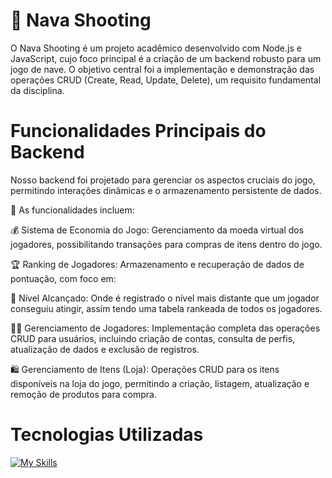 # 🚀 Nava Shooting 
O Nava Shooting é um projeto acadêmico desenvolvido com Node.js e JavaScript, cujo foco principal é a criação de um backend robusto para um jogo de nave. O objetivo central foi a implementação e demonstração das operações CRUD (Create, Read, Update, Delete), um requisito fundamental da disciplina. 

# Funcionalidades Principais do Backend
Nosso backend foi projetado para gerenciar os aspectos cruciais do jogo, permitindo interações dinâmicas e o armazenamento persistente de dados. 
<p>💾 As funcionalidades incluem:

💰 Sistema de Economia do Jogo:  Gerenciamento da moeda virtual dos jogadores, possibilitando transações para compras de itens dentro do jogo.

🏆 Ranking de Jogadores: Armazenamento e recuperação de dados de pontuação, com foco em:

🌟 Nível Alcançado: Onde é registrado o nível mais distante que um jogador conseguiu atingir, assim tendo uma tabela rankeada de todos os jogadores.

🧑‍💻 Gerenciamento de Jogadores:  Implementação completa das operações CRUD para usuários, incluindo criação de contas, consulta de perfis, atualização de dados e exclusão de registros.

 🛍️ Gerenciamento de Itens (Loja): Operações CRUD para os itens disponíveis na loja do jogo, permitindo a criação, listagem, atualização e remoção de produtos para compra.

 # Tecnologias Utilizadas

[![My Skills](https://skillicons.dev/icons?i=js,nodejs,mysql,unity,vscode,postman)](https://skillicons.dev)
